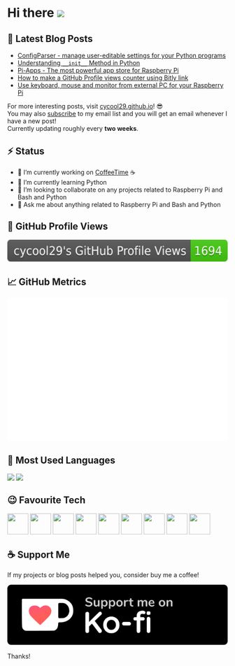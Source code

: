 # Hi there <a href="https://github.com/cycool29"><img src="https://media.giphy.com/media/hvRJCLFzcasrR4ia7z/giphy.gif" width="25px"></a> 



## 📝 Latest Blog Posts 
- [ConfigParser - manage user-editable settings for your Python programs](https://cycool29.github.io/post/000005)
- [Understanding `__init__` Method in Python](https://cycool29.github.io/post/000004)
- [Pi-Apps - The most powerful app store for Raspberry Pi](https://cycool29.github.io/post/000003)
- [How to make a GitHub Profile views counter using Bitly link](https://cycool29.github.io/post/000002)
- [Use keyboard, mouse and monitor from external PC for your Raspberry Pi](https://cycool29.github.io/post/000001)

For more interesting posts, visit [cycool29.github.io](https://cycool29.github.io)! 😎    
You may also [subscribe](https://cycool29.github.io/subscribe) to my email list and you will get an email whenever I have a new post!    
Currently updating roughly every **two weeks**.    

## ⚡ Status 

- 🔭  I’m currently working on [CoffeeTime](https://github.com/cycool29/CoffeeTime) ☕
- 🌱  I’m currently learning Python
- 👯  I’m looking to collaborate on any projects related to Raspberry Pi and Bash and Python
- 💬  Ask me about anything related to Raspberry Pi and Bash and Python


## 👀 GitHub Profile Views
[<img src="https://raw.githubusercontent.com/cycool29/cycool29/main/profile-views.svg" height="50"/>](https://github.com/cycool29)


## 📈 GitHub Metrics 

![GitHub Metrics](https://github.com/cycool29/cycool29/raw/main/github-metrics.svg)

## 🤘 Most Used Languages
[<img src="https://github-readme-stats.vercel.app/api/top-langs/?username=cycool29&exclude_repo=joyfulmco,cycool29,cycool29.github.io,fsnotifier-pycharm-rpi,hacker-theme-linux,hacker-theme-geany&title_color=00ff00&text_color=00ff00&icon_color=00ff00&border_color=00ff00&bg_color=000000">](https://github.com/cycool29) ![](https://bit.ly/cycool29-profile)


## 😉 Favourite Tech
<img src=https://user-images.githubusercontent.com/88134003/164481605-03cf1f2c-fd98-43a8-83c2-a4f6fae1d8bd.png width=48 height=48/> <img src=https://user-images.githubusercontent.com/88134003/164481675-61cc400e-cb48-4141-81a6-5ddc0726b9f7.png width=48 height=48/> <img src=https://user-images.githubusercontent.com/88134003/164481556-34307069-ddbd-4877-8734-839f0ed15d8f.png width=48 height=48/> <img src=https://user-images.githubusercontent.com/88134003/164481726-405dca37-08db-4f5a-af25-5e9bcd964a8b.png width=48 height=48/> <img src=https://user-images.githubusercontent.com/88134003/164481954-a2a0a920-8be5-4989-a3c7-cdb4f7039a94.png width=48 height=48/> <img src=https://user-images.githubusercontent.com/88134003/164481997-45d9fc04-4ea5-491b-a721-b04f30cf207b.png width=48 height=48/> <img src=https://user-images.githubusercontent.com/88134003/164482087-d6369ea8-5cbe-4b2b-8c1e-d98862929ef2.png width=48 height=48/> <img src=https://user-images.githubusercontent.com/88134003/164482132-80906ca2-130e-4afa-9eec-f31a69c22fb0.png width=48 height=48/> <img src=https://user-images.githubusercontent.com/88134003/164482159-6625733a-45ba-4e4d-886c-a2dc63d5a244.png width=48 height=48/>


## ☕ Support Me

If my projects or blog posts helped you, consider buy me a coffee!

[![ko-fi](https://github.com/cycool29/cycool29/raw/main/ko-fi.png)](https://ko-fi.com/cycool29) 

Thanks!
